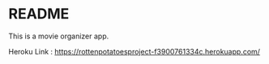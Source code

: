 # README

This is a movie organizer app. 

Heroku Link : https://rottenpotatoesproject-f3900761334c.herokuapp.com/